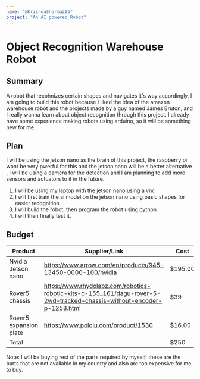 ```yaml
---
name: "@KrishnaSharma206"
project: "An AI powered Robot"
---
```


# Object Recognition Warehouse Robot

## Summary

A robot that recohnizes certain shapes and navigates it's way accordingly, I am going to build this robot because I liked the idea of the amazon warehouse
robot and the projects made by a guy named James Bruton, and I really wanna learn about object recognition through this project. I already have some
experience making robots using arduino, so it will be something new for me.

## Plan

I will be using the jetson nano as the brain of this project, the raspberry pi wont be very pwerful for this and the jetson nano will be a better alternative
, I will be using a camera for the detection and I am planning to add more sensors and actuators to it in the future.
1. I will be using my laptop with the jetson nano using a vnc
2. I will first train the ai model on the jetson nano using basic shapes for easier recognition
3. I will build the robot, then program the robot using python
4. I will then finally test it.

## Budget

| Product                | Supplier/Link                                               |  Cost   |
| ---------------        | ----------------------------------------------------------- | ------- |
| Nvidia Jetson nano     | https://www.arrow.com/en/products/945-13450-0000-100/nvidia | $195.00 |
| Rover5 chassis         | https://www.rhydolabz.com/robotics-robotic-kits-c-155_161/dagu-rover-5-2wd-tracked-chassis-without-encoder-p-1258.html | $39 |
| Rover5 expansion plate | https://www.pololu.com/product/1530                         | $16.00  |
| Total                  |                                                             | $250    |

Note: I will be buying rest of the parts required by myself, these are the parts that are not available in my country and also are too expensive for me to buy.
